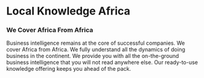 Local Knowledge Africa
===

### We Cover Africa From Africa

Business intelligence remains at the core of successful companies.
We cover Africa from Africa. We fully understand all the dynamics of doing
business in the continent. We provide you with all the on-the-ground
business intelligence that you will not read anywhere else. Our ready-to-use
knowledge offering keeps you ahead of the pack.